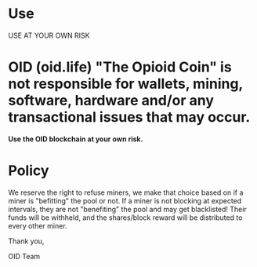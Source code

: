# Use
USE AT YOUR OWN RISK

# OID (oid.life) "The Opioid Coin" is not responsible for wallets, mining, software, hardware and/or any transactional issues that may occur.
**Use the OID blockchain at your own risk.**

# Policy
We reserve the right to refuse miners, we make that choice based on if a miner is "befitting" the pool or not.
If a miner is not blocking at expected intervals, they are not "benefiting" the pool and may get blacklisted! 
Their funds will be withheld, and the shares/block reward will be distributed to every other miner.


Thank you,

OID Team




